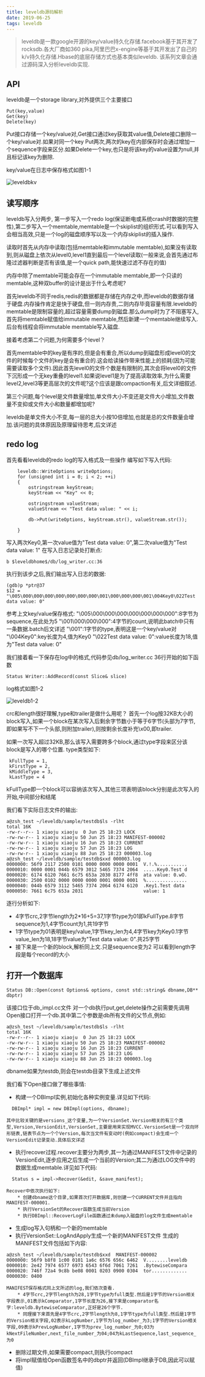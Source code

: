 ```yaml
---
title: leveldb源码解析
date: 2019-06-25
tags: leveldb
---
```

> leveldb是一款google开源的key/value持久化存储.facebook基于其开发了rocksdb.各大厂商如360 pika,阿里巴巴x-engine等基于其开发出了自己的k/v持久化存储.Hbase的底层存储方式也基本类似leveldb.
该系列文章会通过源码深入分析leveldb实现.

## API 

leveldb是一个storage library,对外提供三个主要接口
```
Put(key,value)
Get(key)
Delete(key)
```
Put接口存储一个key/value对,Get接口通过key获取其value值,Delete接口删除一个key/value对.如果对同一个key Put两次,两次的key在内部保存时会通过增加一个sequence字段来区分.如果Delete一个key,也只是将该key的value设置为null,并且标记该key为删除.

key/value在日志中保存格式如图1-1

![leveldbkv](/img/leveldb1-1.png)


## 读写顺序

leveldb写入分两步, 第一步写入一个redo log(保证断电或系统crash时数据的完整性),第二步写入一个memtable,memtable是一个skiplist的组织形式.可以看到写入会相当高效,只是一个log的磁盘顺序写以及一个内存skiplist的插入操作.

读取时首先从内存中读取(包括memtable和immutable memtable),如果没有读取到,则从磁盘上依次从level0,level1直到最后一个level读取(一般来说,会首先通过布隆过滤器判断是否有该值,是一个quick path,能快速过滤不存在的值)

内存中除了memtable可能会存在一个immutable memtable,即一个只读的memtable,这种双buffer的设计是出于什么考虑呢?

首先leveldb不同于redis,redis的数据都是存储在内存之中,而leveldb的数据存储于硬盘.内存操作肯定是快于硬盘,但一则内存贵,二则内存毕竟容量有限.leveldb的memtable是限制容量的,超过容量需要dump到磁盘.那么dump时为了不阻塞写入,首先将memtable赋值给immutable memtable,然后新建一个memtable继续写入.后台有线程会将immutable memtable写入磁盘.

接着考虑第二个问题,为何需要多个level？

首先memtable中的key是有序的,但是会有重合,所以dump到磁盘形成level0的文件的时候每个文件的key是会有重合的.这会给读操作带来性能上的损耗(因为可能需要读取多个文件).因此首先level0的文件个数是有限制的,其次会将level0的文件下沉形成一个无key重叠的level1.如果说level1是为了提高读取效率,为什么需要level2,level3等更高层次的文件呢?这个应该是跟compaction有关,后文详细叙述.

第三个问题,每个level是文件数量增加,单文件大小不变还是文件大小增加,文件数量不变抑或文件大小和数量都增加呢?

leveldb是单文件大小不变,每一层的总大小按10倍增加,也就是总的文件数量会增加.该问题的具体原因及原理留待思考,后文详述

## redo log

首先看看leveldb的redo log的写入格式及一些操作
编写如下写入代码:
```
    leveldb::WriteOptions writeOptions;
    for (unsigned int i = 0; i < 2; ++i)
    {
        ostringstream keyStream;
        keyStream << "Key" << 0;
        
        ostringstream valueStream;
        valueStream << "Test data value: " << i;
        
        db->Put(writeOptions, keyStream.str(), valueStream.str());

    }
```
写入两次Key0,第一次value值为"Test data value: 0",第二次value值为"Test data value: 1"
在写入日志记录处打断点:
```
b $leveldbhome$/db/log_writer.cc:36
```

执行到该步之后,我们输出写入日志的数据:
```
(gdb)p *ptr@37
$12 = "\005\000\000\000\000\000\000\000\001\000\000\000\001\004Key0\022Test data value: 0"
```

参考上文key/value保存格式:
"\005\000\000\000\000\000\000\000":8字节为sequence,在此处为5
"\001\000\000\000":4字节的count,说明此batch中只有一条数据.batch后文详述
"\001":1字节的type,表明这是一个key/value对
"\004Key0":key长度为4,值为Key0
"\022Test data value: 0":value长度为18,值为"Test data value: 0"

我们接着看一下保存在log中的格式,代码参见db/log_writer.cc 36行开始的如下函数
```
Status Writer::AddRecord(const Slice& slice) 
```

log格式如图1-2

![leveldb1-2](/img/leveldb1-2.png)

crc和length很好理解,type和trailer是做什么用呢？
首先一个log按32KB大小的block写入,如果一个block在某次写入后剩余字节数小于等于6字节(头部为7字节,即如果写不下一个头部,则附加trailer),则按剩余长度补充\x00,即trailer.

如果一次写入超过32KB,那么该写入需要跨多个block,通过type字段来区分该block是写入的哪个位置.
type类型如下:
```
 kFullType = 1,
 kFirstType = 2,
 kMiddleType = 3,
 kLastType = 4
```
kFullType即一个block可以容纳该次写入,其他三项表明该block分别是此次写入的开始,中间部分和结尾

我们看下实际日志文件的输出:
```
a@zsh_test ~/leveldb/sample/testdb$ls -rlht
total 16K
-rw-r--r-- 1 xiaoju xiaoju  0 Jun 25 18:23 LOCK
-rw-rw-r-- 1 xiaoju xiaoju 50 Jun 25 18:23 MANIFEST-000002
-rw-rw-r-- 1 xiaoju xiaoju 16 Jun 25 18:23 CURRENT
-rw-rw-r-- 1 xiaoju xiaoju 57 Jun 25 18:23 LOG
-rw-rw-r-- 1 xiaoju xiaoju 88 Jun 25 18:23 000003.log
a@zsh_test ~/leveldb/sample/testdb$xxd 000003.log
0000000: 56f9 2117 2500 0101 0000 0000 0000 0001  V.!.%...........
0000010: 0000 0001 044b 6579 3012 5465 7374 2064  .....Key0.Test d
0000020: 6174 6120 7661 6c75 653a 2030 8177 4ff8  ata value: 0.wO.
0000030: 2500 0102 0000 0000 0000 0001 0000 0001  %...............
0000040: 044b 6579 3112 5465 7374 2064 6174 6120  .Key1.Test data
0000050: 7661 6c75 653a 2031                      value: 1
```
逐行分析如下:
* 4字节crc,2字节length为2*16+5=37,1字节type为01即kFullType.8字节sequence为1,4字节count为1,共19字节
* 1字节type为01表明是key/value,1字节key_len为4,4字节key为Key0.1字节value_len为18,18字节value为"Test data value: 0".共25字节
* 接下来是一个新的block,解析同上文.只是sequence变为2
可以看到length字段是每个record的大小

## 打开一个数据库

```
Status DB::Open(const Options& options, const std::string& dbname,DB** dbptr)
```
该接口位于db_impl.cc文件
对一个db执行put,get,delete操作之前需要先调用Open接口打开一个db.其中第二个参数是db所有文件的父节点,例如:

```
a@zsh_test ~/leveldb/sample/testdb$ls -rlht
total 16K
-rw-r--r-- 1 xiaoju xiaoju  0 Jun 25 18:23 LOCK
-rw-rw-r-- 1 xiaoju xiaoju 50 Jun 25 18:23 MANIFEST-000002
-rw-rw-r-- 1 xiaoju xiaoju 16 Jun 25 18:23 CURRENT
-rw-rw-r-- 1 xiaoju xiaoju 57 Jun 25 18:23 LOG
-rw-rw-r-- 1 xiaoju xiaoju 88 Jun 25 18:23 000003.log
```
dbname如果为testdb,则会在testdb目录下生成上述文件

我们看下Open接口做了哪些事情:
* 构建一个DBImpl实例,初始化各种实例变量.详见如下代码:
```
  DBImpl* impl = new DBImpl(options, dbname);
```
    其中比较关键的是versions_这个变量,为一个VersionSet.Version相关的有三个类型,Version,VersionEdit,VersionSet,主要是用来实现MVCC.VersionSet是一个双向环形链表,链表节点为一个个Version,每次当文件有变动时(例如compact)会生成一个VersionEdit记录变动.具体后文详述
* 执行recover过程.recover主要分为两步,其一为通过MANIFEST文件中记录的VersionEdit,逐步应用之后生成一个当前的Version;其二为通过LOG文件中的数据生成memtable.详见如下代码:
```
  Status s = impl->Recover(&edit, &save_manifest);
```
    Recover中依次执行如下:
        * 创建dbname这个目录,如果首次打开数据库,则创建一个CURRENT文件并且指向MANIFEST-000001.
        * 执行VersionSet的Recover函数生成当前Version
        * 执行DBImpl::RecoverLogFile函数通过未dump入磁盘的log文件生成memtable
* 生成log写入句柄和一个新的memtable
* 执行VersionSet::LogAndApply生成一个新的MANIFEST文件
    生成的MANIFEST文件包括如下内容:
```
a@zsh_test ~/leveldb/sample/testdb$xxd  MANIFEST-000002
0000000: 56f9 b8f8 1c00 0101 1a6c 6576 656c 6462  V........leveldb
0000010: 2e42 7974 6577 6973 6543 6f6d 7061 7261  .BytewiseCompara
0000020: 746f 72a4 9c8b be08 0001 0203 0900 0304  tor.............
0000030: 0400
```
    MANIFEST保存格式同上文所述的log,我们依次查看.
        * 4字节crc,2字节length为28,1字节type为full类型.然后是1字节的Version相关字段表示,01表示kComparator,1字节长度为26,接下来是comparator名字:leveldb.BytewiseComparator,正好是26个字节.
        * 同理接下来首先是4字节crc,2字节length为8,1字节type为full类型.然后是1字节的Version相关字段,02表示kLogNumber,1字节为log_number_为3;1字节的Version相关字段,09表示kPrevLogNumber,1字节为prev_log_number_为0;03为kNextFileNumber,next_file_number_为04;04为kLastSequence,last_sequence_为0
* 删除过期文件,如果需要compact,则执行compact
* 将impl赋值给Open函数签名中的dbptr并返回(DBImpl继承于DB,因此可以赋值)









